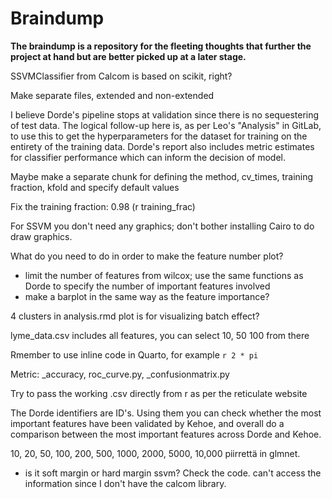 # Braindump

**The braindump is a repository for the fleeting thoughts that further the project at hand but are better picked up at a later stage.**

SSVMClassifier from Calcom is based on scikit, right?

Make separate files, extended and non-extended

I believe Dorde's pipeline stops at validation since there is no sequestering of test data. The logical follow-up here is, as per Leo's "Analysis" in GitLab, to use this to get the hyperparameters for the dataset for training on the entirety of the training data. Dorde's report also includes metric estimates for classifier performance which can inform the decision of model.

Maybe make a separate chunk for defining the method, cv_times, training fraction, kfold and specify default values

Fix the training fraction: 0.98 (r training_frac)

For SSVM you don't need any graphics; don't bother installing Cairo to do draw graphics.

What do you need to do in order to make the feature number plot?
- limit the number of features from wilcox; use the same functions as Dorde to specify the number of important features involved
- make a barplot in the same way as the feature importance?

4 clusters in analysis.rmd plot is for visualizing batch effect?

lyme_data.csv includes all features, you can select 10, 50 100 from there

Rmember to use inline code in Quarto, for example `r 2 * pi`

Metric: _accuracy, roc_curve.py, _confusionmatrix.py

Try to pass the working .csv directly from r as per the reticulate website

The Dorde identifiers are ID's. Using them you can check whether the most important features have been validated by Kehoe, and overall do a comparison between the most important features across Dorde and Kehoe.

10, 20, 50, 100, 200, 500, 1000, 2000, 5000, 10,000 piirrettä in glmnet.

- is it soft margin or hard margin ssvm? Check the code.
can't access the information since I don't have the calcom library.
